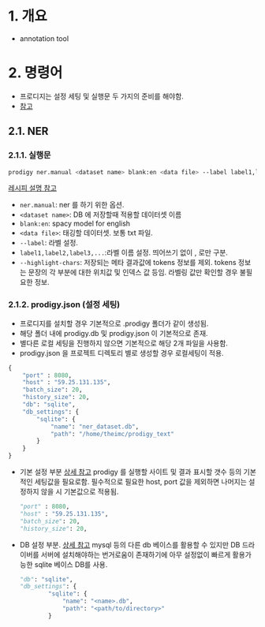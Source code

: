 # 1. 개요

- annotation tool

# 2. 명령어

- 프로디지는 설정 세팅 및 실행문 두 가지의 준비를 해야함.
- [참고](https://prodi.gy/docs/)

## 2.1. NER

### 2.1.1. 실행문

```bash
prodigy ner.manual <dataset name> blank:en <data file> --label label1,label2,label3,... --highlight-chars
```

[레시피 설명 참고](https://prodi.gy/docs/recipes#ner)

- `ner.manual`: ner 를 하기 위한 옵션.
- `<dataset name>`: DB 에 저장할때 적용할 데이터셋 이름
- `blank:en`: spacy model for english
- `<data file>`: 태깅할 데이터셋. 보통 txt 파일.
- `--label`: 라벨 설정.
- `label1,label2,label3,...`:라벨 이름 설정. 띄어쓰기 없이 , 로만 구분.
- `--highlight-chars`: 저장되는 메타 결과값에 tokens 정보를 제외.
  tokens 정보는 문장의 각 부분에 대한 위치값 및 인덱스 값 등임.
  라벨링 값만 확인할 경우 불필요한 정보.

### 2.1.2. prodigy.json (설정 세팅)



- 프로디지를 설치할 경우 기본적으로 .prodigy 폴더가 같이 생성됨.
- 해당 폴더 내에 prodigy.db 및 prodigy.json 이 기본적으로 존재.
- 별다른 로컬 세팅을 진행하지 않으면 기본적으로 해당 2개 파일을 사용함.
- prodigy.json 을 프로젝트 디렉토리 별로 생성할 경우 로컬세팅이 적용.

```python
{
    "port" : 8080,
    "host" : "59.25.131.135",
    "batch_size": 20,
    "history_size": 20,
    "db": "sqlite",
    "db_settings": {
        "sqlite": {
            "name": "ner_dataset.db",
            "path": "/home/theimc/prodigy_text"
        }
    }
}
```

- 기본 설정 부분
  [상세 참고](https://prodi.gy/docs/install#config)
  prodigy 를 실행할 사이트 및 결과 표시할 갯수 등의 기본적인 세팅값을 필요로함. 필수적으로 필요한 host, port 값을 제외하면 나머지는 설정하지 않을 시 기본값으로 적용됨.

  ```python
  "port" : 8080,
  "host" : "59.25.131.135",
  "batch_size": 20,
  "history_size": 20,
  ```

  

- DB 설정 부분.
  [상세 참고](https://prodi.gy/docs/api-database)
  mysql 등의 다른 db 베이스를 활용할 수 있지만 DB 드라이버를 서버에 설치해야하는 번거로움이 존재하기에 아무 설정없이 빠르게 활용가능한 sqlite 베이스 DB를 사용.

  ```python
  "db": "sqlite",
  "db_settings": {
          "sqlite": {
              "name": "<name>.db",
              "path": "<path/to/directory>"
          }
  ```

